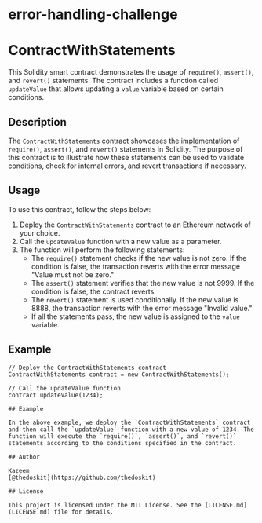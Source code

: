 # error-handling-challenge
# ContractWithStatements

This Solidity smart contract demonstrates the usage of `require()`, `assert()`, and `revert()` statements. The contract includes a function called `updateValue` that allows updating a `value` variable based on certain conditions.

## Description

The `ContractWithStatements` contract showcases the implementation of `require()`, `assert()`, and `revert()` statements in Solidity. The purpose of this contract is to illustrate how these statements can be used to validate conditions, check for internal errors, and revert transactions if necessary.

## Usage

To use this contract, follow the steps below:

1. Deploy the `ContractWithStatements` contract to an Ethereum network of your choice.
2. Call the `updateValue` function with a new value as a parameter.
3. The function will perform the following statements:
   - The `require()` statement checks if the new value is not zero. If the condition is false, the transaction reverts with the error message "Value must not be zero."
   - The `assert()` statement verifies that the new value is not 9999. If the condition is false, the contract reverts.
   - The `revert()` statement is used conditionally. If the new value is 8888, the transaction reverts with the error message "Invalid value."
   - If all the statements pass, the new value is assigned to the `value` variable.

## Example

```solidity
// Deploy the ContractWithStatements contract
ContractWithStatements contract = new ContractWithStatements();

// Call the updateValue function
contract.updateValue(1234);

## Example

In the above example, we deploy the `ContractWithStatements` contract and then call the `updateValue` function with a new value of 1234. The function will execute the `require()`, `assert()`, and `revert()` statements according to the conditions specified in the contract.

## Author

Kazeem  
[@thedoskit](https://github.com/thedoskit)

## License

This project is licensed under the MIT License. See the [LICENSE.md](LICENSE.md) file for details.

